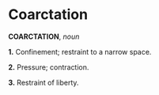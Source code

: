 # Coarctation

**COARCTATION**, _noun_

**1.** Confinement; restraint to a narrow space.

**2.** Pressure; contraction.

**3.** Restraint of liberty.